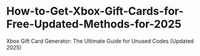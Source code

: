 # How-to-Get-Xbox-Gift-Cards-for-Free-Updated-Methods-for-2025
Xbox Gift Card Generator: The Ultimate Guide for Unused Codes (Updated 2025) 
